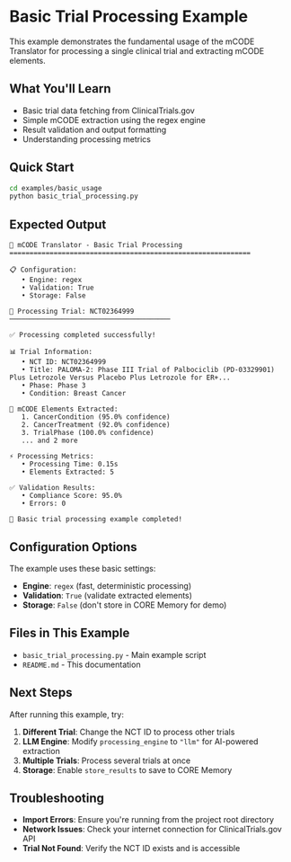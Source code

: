 # Basic Trial Processing Example

This example demonstrates the fundamental usage of the mCODE Translator for processing a single clinical trial and extracting mCODE elements.

## What You'll Learn

- Basic trial data fetching from ClinicalTrials.gov
- Simple mCODE extraction using the regex engine
- Result validation and output formatting
- Understanding processing metrics

## Quick Start

```bash
cd examples/basic_usage
python basic_trial_processing.py
```

## Expected Output

```
🚀 mCODE Translator - Basic Trial Processing
============================================================

📋 Configuration:
   • Engine: regex
   • Validation: True
   • Storage: False

🎯 Processing Trial: NCT02364999
────────────────────────────────────────

✅ Processing completed successfully!

📊 Trial Information:
   • NCT ID: NCT02364999
   • Title: PALOMA-2: Phase III Trial of Palbociclib (PD-03329901) Plus Letrozole Versus Placebo Plus Letrozole for ER+...
   • Phase: Phase 3
   • Condition: Breast Cancer

🧬 mCODE Elements Extracted:
   1. CancerCondition (95.0% confidence)
   2. CancerTreatment (92.0% confidence)
   3. TrialPhase (100.0% confidence)
   ... and 2 more

⚡ Processing Metrics:
   • Processing Time: 0.15s
   • Elements Extracted: 5

✅ Validation Results:
   • Compliance Score: 95.0%
   • Errors: 0

🎉 Basic trial processing example completed!
```

## Configuration Options

The example uses these basic settings:

- **Engine**: `regex` (fast, deterministic processing)
- **Validation**: `True` (validate extracted elements)
- **Storage**: `False` (don't store in CORE Memory for demo)

## Files in This Example

- `basic_trial_processing.py` - Main example script
- `README.md` - This documentation

## Next Steps

After running this example, try:

1. **Different Trial**: Change the NCT ID to process other trials
2. **LLM Engine**: Modify `processing_engine` to `"llm"` for AI-powered extraction
3. **Multiple Trials**: Process several trials at once
4. **Storage**: Enable `store_results` to save to CORE Memory

## Troubleshooting

- **Import Errors**: Ensure you're running from the project root directory
- **Network Issues**: Check your internet connection for ClinicalTrials.gov API
- **Trial Not Found**: Verify the NCT ID exists and is accessible